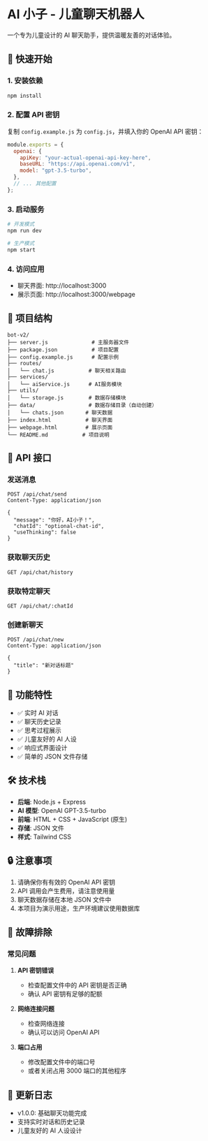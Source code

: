 # AI 小子 - 儿童聊天机器人

一个专为儿童设计的 AI 聊天助手，提供温暖友善的对话体验。

## 🚀 快速开始

### 1. 安装依赖

```bash
npm install
```

### 2. 配置 API 密钥

复制 `config.example.js` 为 `config.js`，并填入你的 OpenAI API 密钥：

```javascript
module.exports = {
  openai: {
    apiKey: "your-actual-openai-api-key-here",
    baseURL: "https://api.openai.com/v1",
    model: "gpt-3.5-turbo",
  },
  // ... 其他配置
};
```

### 3. 启动服务

```bash
# 开发模式
npm run dev

# 生产模式
npm start
```

### 4. 访问应用

- 聊天界面: http://localhost:3000
- 展示页面: http://localhost:3000/webpage

## 📁 项目结构

```
bot-v2/
├── server.js              # 主服务器文件
├── package.json           # 项目配置
├── config.example.js      # 配置示例
├── routes/
│   └── chat.js           # 聊天相关路由
├── services/
│   └── aiService.js      # AI服务模块
├── utils/
│   └── storage.js        # 数据存储模块
├── data/                 # 数据存储目录（自动创建）
│   └── chats.json       # 聊天数据
├── index.html           # 聊天界面
├── webpage.html         # 展示页面
└── README.md           # 项目说明
```

## 🔧 API 接口

### 发送消息

```
POST /api/chat/send
Content-Type: application/json

{
  "message": "你好，AI小子！",
  "chatId": "optional-chat-id",
  "useThinking": false
}
```

### 获取聊天历史

```
GET /api/chat/history
```

### 获取特定聊天

```
GET /api/chat/:chatId
```

### 创建新聊天

```
POST /api/chat/new
Content-Type: application/json

{
  "title": "新对话标题"
}
```

## 🎯 功能特性

- ✅ 实时 AI 对话
- ✅ 聊天历史记录
- ✅ 思考过程展示
- ✅ 儿童友好的 AI 人设
- ✅ 响应式界面设计
- ✅ 简单的 JSON 文件存储

## 🛠 技术栈

- **后端**: Node.js + Express
- **AI 模型**: OpenAI GPT-3.5-turbo
- **前端**: HTML + CSS + JavaScript (原生)
- **存储**: JSON 文件
- **样式**: Tailwind CSS

## 🔒 注意事项

1. 请确保你有有效的 OpenAI API 密钥
2. API 调用会产生费用，请注意使用量
3. 聊天数据存储在本地 JSON 文件中
4. 本项目为演示用途，生产环境建议使用数据库

## 🚨 故障排除

### 常见问题

1. **API 密钥错误**

   - 检查配置文件中的 API 密钥是否正确
   - 确认 API 密钥有足够的配额

2. **网络连接问题**

   - 检查网络连接
   - 确认可以访问 OpenAI API

3. **端口占用**
   - 修改配置文件中的端口号
   - 或者关闭占用 3000 端口的其他程序

## 📝 更新日志

- v1.0.0: 基础聊天功能完成
- 支持实时对话和历史记录
- 儿童友好的 AI 人设设计

